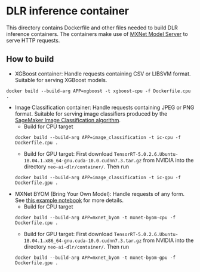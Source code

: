 # DLR inference container

This directory contains Dockerfile and other files needed to build DLR inference containers. The containers make use of [MXNet Model Server](https://github.com/awslabs/mxnet-model-server) to serve HTTP requests.

## How to build
* XGBoost container: Handle requests containing CSV or LIBSVM format. Suitable for serving XGBoost models.
```
docker build --build-arg APP=xgboost -t xgboost-cpu -f Dockerfile.cpu .
```
* Image Classification container: Handle requests containing JPEG or PNG format. Suitable for serving image classifiers produced by the [SageMaker Image Classification algorithm](https://docs.aws.amazon.com/sagemaker/latest/dg/image-classification.html).
  - Build for CPU target
  ```
  docker build --build-arg APP=image_classification -t ic-cpu -f Dockerfile.cpu .
  ```
  - Build for GPU target: First download `TensorRT-5.0.2.6.Ubuntu-18.04.1.x86_64-gnu.cuda-10.0.cudnn7.3.tar.gz` from NVIDIA into the directory `neo-ai-dlr/container/`. Then run
  ```
  docker build --build-arg APP=image_classification -t ic-gpu -f Dockerfile.gpu .
  ```
* MXNet BYOM (Bring Your Own Model): Handle requests of any form. See [this example notebook](https://github.com/awslabs/amazon-sagemaker-examples/blob/master/sagemaker-python-sdk/mxnet_mnist/mxnet_mnist_neo.ipynb) for more details.
  - Build for CPU target
  ```
  docker build --build-arg APP=mxnet_byom -t mxnet-byom-cpu -f Dockerfile.cpu .
  ```
  - Build for GPU target: First download `TensorRT-5.0.2.6.Ubuntu-18.04.1.x86_64-gnu.cuda-10.0.cudnn7.3.tar.gz` from NVIDIA into the directory `neo-ai-dlr/container/`. Then run
  ```
  docker build --build-arg APP=mxnet_byom -t mxnet-byom-gpu -f Dockerfile.gpu .
  ```
